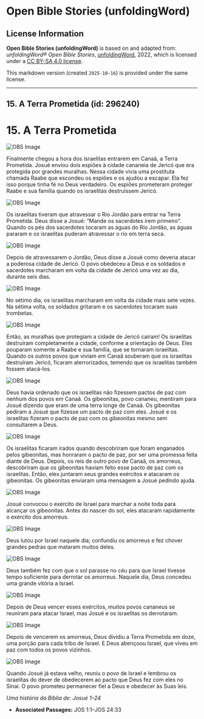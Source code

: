 # Open Bible Stories (unfoldingWord)

## License Information

**Open Bible Stories (unfoldingWord)** is based on and adapted from: _unfoldingWord® Open Bible Stories_, [unfoldingWord](https://unfoldingword.org/utw), 2022, which is licensed under a [CC BY-SA 4.0 license](https://creativecommons.org/licenses/by-sa/4.0/legalcode.en).

This markdown version (created `2025-10-16`) is provided under the same license.



--------------------------------

## 15. A Terra Prometida (id: 296240)

15\. A Terra Prometida
======================

![OBS Image](https://cdn.door43.org/obs/jpg/360px/obs-en-15-01.jpg)

Finalmente chegou a hora dos israelitas entrarem em Canaã, a Terra Prometida. Josué enviou dois espiões à cidade cananeia de Jericó que era protegida por grandes muralhas. Nessa cidade vivia uma prostituta chamada Raabe que escondeu os espiões e os ajudou a escapar. Ela fez isso porque tinha fé no Deus verdadeiro. Os espiões prometeram proteger Raabe e sua família quando os israelitas destruíssem Jericó.

![OBS Image](https://cdn.door43.org/obs/jpg/360px/obs-en-15-02.jpg)

Os israelitas tiveram que atravessar o Rio Jordão para entrar na Terra Prometida. Deus disse a Josué: “Mande os sacerdotes irem primeiro”. Quando os pés dos sacerdotes tocaram as águas do Rio Jordão, as águas pararam e os israelitas puderam atravessar o rio em terra seca.

![OBS Image](https://cdn.door43.org/obs/jpg/360px/obs-en-15-03.jpg)

Depois de atravessarem o Jordão, Deus disse a Josué como deveria atacar a poderosa cidade de Jericó. O povo obedeceu a Deus e os soldados e sacerdotes marcharam em volta da cidade de Jericó uma vez ao dia, durante seis dias.

![OBS Image](https://cdn.door43.org/obs/jpg/360px/obs-en-15-04.jpg)

No sétimo dia, os israelitas marcharam em volta da cidade mais sete vezes. Na sétima volta, os soldados gritaram e os sacerdotes tocaram suas trombetas.

![OBS Image](https://cdn.door43.org/obs/jpg/360px/obs-en-15-05.jpg)

Então, as muralhas que protegiam a cidade de Jericó caíram! Os israelitas destruíram completamente a cidade, conforme a orientação de Deus. Eles pouparam somente a Raabe e sua família, que se tornaram israelitas. Quando os outros povos que viviam em Canaã souberam que os israelitas destruíram Jericó, ficaram aterrorizados, temendo que os israelitas também fossem atacá\-los.

![OBS Image](https://cdn.door43.org/obs/jpg/360px/obs-en-15-06.jpg)

Deus havia ordenado que os israelitas não fizessem pactos de paz com nenhum dos povos em Canaã. Os gibeonitas, povo cananeu, mentiram para Josué dizendo que eram de uma terra longe de Canaã. Os gibeonitas pediram a Josué que fizesse um pacto de paz com eles. Josué e os israelitas fizeram o pacto de paz com os gibeonitas mesmo sem consultarem a Deus.

![OBS Image](https://cdn.door43.org/obs/jpg/360px/obs-en-15-07.jpg)

Os israelitas ficaram irados quando descobriram que foram enganados pelos gibeonitas, mas honraram o pacto de paz, por ser uma promessa feita diante de Deus. Depois, os reis de outro povo de Canaã, os amorreus, descobriram que os gibeonitas haviam feito esse pacto de paz com os israelitas. Então, eles juntaram seus grandes exércitos e atacaram os gibeonitas. Os gibeonitas enviaram uma mensagem a Josué pedindo ajuda.

![OBS Image](https://cdn.door43.org/obs/jpg/360px/obs-en-15-08.jpg)

Josué convocou o exército de Israel para marchar a noite toda para alcançar os gibeonitas. Antes do nascer do sol, eles atacaram rapidamente o exército dos amorreus.

![OBS Image](https://cdn.door43.org/obs/jpg/360px/obs-en-15-09.jpg)

Deus lutou por Israel naquele dia; confundiu os amorreus e fez chover grandes pedras que mataram muitos deles.

![OBS Image](https://cdn.door43.org/obs/jpg/360px/obs-en-15-10.jpg)

Deus também fez com que o sol parasse no céu para que Israel tivesse tempo suficiente para derrotar os amorreus. Naquele dia, Deus concedeu uma grande vitória a Israel.

![OBS Image](https://cdn.door43.org/obs/jpg/360px/obs-en-15-11.jpg)

Depois de Deus vencer esses exércitos, muitos povos cananeus se reuniram para atacar Israel, mas Josué e os israelitas os derrotaram.

![OBS Image](https://cdn.door43.org/obs/jpg/360px/obs-en-15-12.jpg)

Depois de vencerem os amorreus, Deus dividiu a Terra Prometida em doze, uma porção para cada tribo de Israel. E Deus abençoou Israel, que viveu em paz com todos os povos vizinhos.

![OBS Image](https://cdn.door43.org/obs/jpg/360px/obs-en-15-13.jpg)

Quando Josué já estava velho, reuniu o povo de Israel e lembrou os israelitas do dever de obedecerem ao pacto que Deus fez com eles no Sinai. O povo prometeu permanecer fiel a Deus e obedecer às Suas leis.

*Uma história da Bíblia de: Josué 1–24*

* **Associated Passages:** JOS 1:1–JOS 24:33

